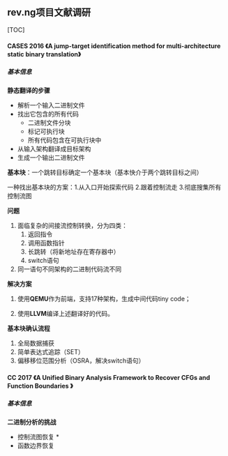 ## rev.ng项目文献调研

[TOC]

#### CASES 2016 《A jump-target identification method for multi-architecture static binary translation》

##### 基本信息

**静态翻译的步骤**

* 解析一个输入二进制文件
* 找出它包含的所有代码
  * 二进制文件分块
  * 标记可执行块
  * 所有代码包含在可执行块中
* 从输入架构翻译成目标架构
* 生成一个输出二进制文件

**基本块**：一个跳转目标确定一个基本块（基本快介于两个跳转目标之间）

一种找出基本块的方案：1.从入口开始探索代码 2.跟着控制流走 3.彻底搜集所有控制流图

**问题**

1. 面临复杂的间接流控制转换，分为四类：
   1. 返回指令
   2. 调用函数指针 
   3. 长跳转（将新地址存在寄存器中）
   4. switch语句
2. 同一语句不同架构的二进制代码流不同

**解决方案**

1. 使用**QEMU**作为前端，支持17种架构，生成中间代码tiny code；

2. 使用**LLVM**编译上述翻译好的代码。

**基本块确认流程**

1. 全局数据捕获
2. 简单表达式追踪（SET）
3. 偏移移位范围分析（OSRA，解决switch语句）



#### CC 2017 《A Unified Binary Analysis Framework to Recover CFGs and Function Boundaries 》

##### 基本信息

**二进制分析的挑战**

* 控制流图恢复
  * 
* 函数边界恢复